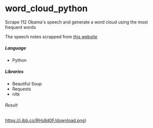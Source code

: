 # word_cloud_python
Scrape 112 Obama's speech and generate a word cloud using the most frequent words

The speech notes scrapped from [this website](http://obamaspeeches.com/) 

##### Language
- Python

##### Libraries
- Beautiful Soup
- Requests
- nltk

###### Result

![]()https://i.ibb.co/RHs8d0F/download.png)


